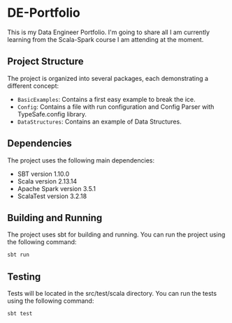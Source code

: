 # DE-Portfolio

This is my Data Engineer Portfolio. I'm going to share all I am currently learning from the Scala-Spark course I am
attending at the moment.

## Project Structure

The project is organized into several packages, each demonstrating a different concept:

- `BasicExamples`: Contains a first easy example to break the ice.
- `Config`: Contains a file with run configuration and Config Parser with TypeSafe.config library.
- `DataStructures`: Contains an example of Data Structures.


## Dependencies

The project uses the following main dependencies:

- SBT version 1.10.0
- Scala version 2.13.14
- Apache Spark version 3.5.1
- ScalaTest version 3.2.18


## Building and Running

The project uses sbt for building and running. You can run the project using the following command:

```bash
sbt run
```

## Testing

Tests will be located in the src/test/scala directory. You can run the tests using the following command:

```bash
sbt test
```
